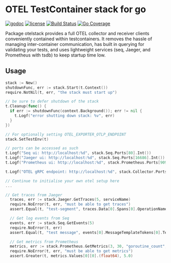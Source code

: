# OTEL TestContainer stack for go

[![godoc](http://img.shields.io/badge/godoc-reference-blue.svg?style=flat)](https://godoc.org/github.com/adreasnow/otelstack) [![license](http://img.shields.io/badge/license-MIT-red.svg?style=flat)](https://raw.githubusercontent.com/adreasnow/otelstack/main/LICENSE) [![Build Status](https://github.com/adreasnow/otelstack/actions/workflows/test-tag.yaml/badge.svg?branch=main)](https://github.com/adreasnow/otelstack/actions/workflows/test-tag.yaml) [![Go Coverage](https://github.com/adreasnow/otelstack/wiki/coverage.svg)](https://raw.githack.com/wiki/adreasnow/otelstack/coverage.html)

Package otelstack provides a full OTEL collector and receiver clients conveniently contained within testcontainers. It removes the hassle of managing inter-container communication, has built in querying for validating your tests, and uses lightweight services (seq, Jaeger, and Prometheus with tsdb) to keep startup time low.

## Usage

```go
stack := New()
shutdownFunc, err := stack.Start(t.Context())
require.NotNil(t, err, "the stack must start up")

// be sure to defer shutdown of the stack
t.Cleanup(func() {
  if err := shutdownFunc(context.Background()); err != nil {
    t.Logf("error shutting down stack: %v", err)
  }
})

// For optionally setting OTEL_EXPORTER_OTLP_ENDPOINT
stack.SetTestEnv(t)

// ports can be accessed as such
t.Logf("Seq ui: http://localhost:%d", stack.Seq.Ports[80].Int())
t.Logf("Jaeger ui: http://localhost:%d", stack.Seq.Ports[16686].Int())
t.Logf("Prometheus ui: http://localhost:%d", stack.Prometheus.Ports[9090].Int())

t.Logf("OTEL gRPC endpoint: http://localhost:%d", stack.Collector.Ports[4317].Int())

// Continue to initialise your own otel setup here
...

// Get traces from Jaeger
  traces, err := stack.Jaeger.GetTraces(5, serviceName)
  require.NoError(t, err, "must be able to get traces")
  assert.Equal(t, "test-segment", traces.Data[0].Spans[0].OperationName)

  // Get log events from Seq
  events, err := stack.Seq.GetEvents(5)
  require.NoError(t, err)
  assert.Equal(t, "test message", events[0].MessageTemplateTokens[0].Text)

  // Get metrics from Prometheus
  metrics, err := stack.Prometheus.GetMetrics(3, 30, "goroutine_count", serviceName, time.Second*30)
  require.NoError(t, err, "must be able to get metrics")
  assert.Greater(t, metrics.Values[0][0].(float64), 5.0)
```
